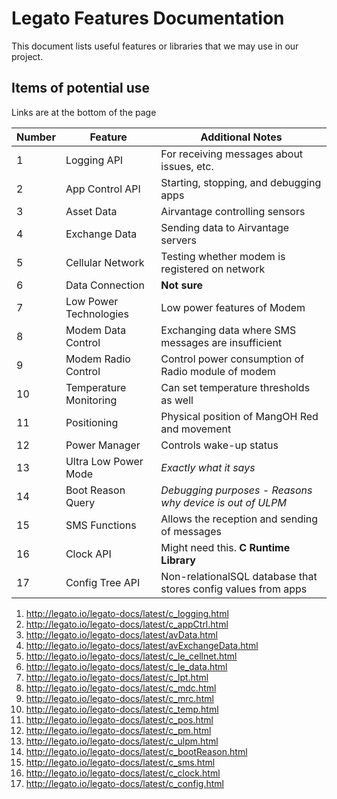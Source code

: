 # Legato Features Documentation

 This document lists useful features or libraries that we may use in our project.

## Items of potential use

Links are at the bottom of the page

 Number | Feature | Additional Notes
 --- | --- | ---
 1  | Logging API |  For receiving messages about issues, etc.
 2  | App Control API |  Starting, stopping, and debugging apps
 3  | Asset Data | Airvantage controlling sensors
 4  | Exchange Data | Sending data to Airvantage servers
 5  | Cellular Network | Testing whether modem is registered on network
 6  | Data Connection | **Not sure**
 7  | Low Power Technologies | Low power features of Modem
 8  | Modem Data Control | Exchanging data where SMS messages are insufficient
 9  | Modem Radio Control | Control power consumption of Radio module of modem
 10 | Temperature Monitoring | Can set temperature thresholds as well
 11 | Positioning | Physical position of MangOH Red and movement
 12 | Power Manager | Controls wake-up status
 13 | Ultra Low Power Mode | *Exactly what it says*
 14 | Boot Reason Query | *Debugging purposes - Reasons why device is out of ULPM*
 15 | SMS Functions | Allows the reception and sending of messages
 16 | Clock API | Might need this. **C Runtime Library**
 17 | Config Tree API | Non-relationalSQL database that stores config values from apps
 1. <http://legato.io/legato-docs/latest/c_logging.html>
 2. <http://legato.io/legato-docs/latest/c_appCtrl.html>
 3. <http://legato.io/legato-docs/latest/avData.html>
 4. <http://legato.io/legato-docs/latest/avExchangeData.html>
 5. <http://legato.io/legato-docs/latest/c_le_cellnet.html>
 6. <http://legato.io/legato-docs/latest/c_le_data.html>
 7. <http://legato.io/legato-docs/latest/c_lpt.html>
 8. <http://legato.io/legato-docs/latest/c_mdc.html>
 9. <http://legato.io/legato-docs/latest/c_mrc.html>
 10. <http://legato.io/legato-docs/latest/c_temp.html>
 11. <http://legato.io/legato-docs/latest/c_pos.html>
 12. <http://legato.io/legato-docs/latest/c_pm.html>
 13. <http://legato.io/legato-docs/latest/c_ulpm.html>
 14. <http://legato.io/legato-docs/latest/c_bootReason.html>
 15. <http://legato.io/legato-docs/latest/c_sms.html>
 16. <http://legato.io/legato-docs/latest/c_clock.html>
 17. <http://legato.io/legato-docs/latest/c_config.html>